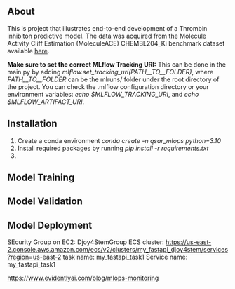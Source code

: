 
## About 
This is project that illustrates end-to-end development of a Thrombin inhibiton predictive model. The data was acquired from the Molecule Activity Cliff Estimation (MoleculeACE) CHEMBL204_Ki benchmark dataset available [here](https://github.com/molML/MoleculeACE/tree/main/MoleculeACE/Data/benchmark_data).


**Make sure to set the correct MLflow Tracking URI:** This can be done in the main.py by adding *mlflow.set_tracking_uri(PATH__TO__FOLDER)*, where  *PATH__TO__FOLDER* can be the mlruns/ folder under the root directory of the project. You can check the .mlflow configuration directory or your environment variables: *echo $MLFLOW_TRACKING_URI*, and *echo $MLFLOW_ARTIFACT_URI*.


## Installation

1. Create a conda environment *conda create -n qsar_mlops python=3.10*
2. Install required packages by running *pip install -r requirements.txt*
3. 



## Model Training

## Model Validation

## Model Deployment


SEcurity Group on EC2: Djoy4StemGroup
ECS cluster: https://us-east-2.console.aws.amazon.com/ecs/v2/clusters/my_fastapi_djoy4stem/services?region=us-east-2
task name: my_fastapi_task1
Service name: my_fastapi_task1


https://www.evidentlyai.com/blog/mlops-monitoring